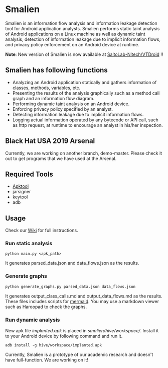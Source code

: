 # Smalien

Smalien is an information flow analysis and information leakage detection tool for Android application analysts. Smalien performs static taint analysis of Android applications on a Linux machine as well as dynamic taint analysis, detection of information leakage due to implicit information flows, and privacy policy enforcement on an Android device at runtime.

**Note**: New version of Smalien is now available at [SaitoLab-Nitech/VTDroid](https://github.com/SaitoLab-Nitech/VTDroid) !!

## Smalien has following functions
- Analyzing an Android application statically and gathers information of classes, methods, variables, etc.
- Presenting the results of the analysis graphically such as a method call graph and an information flow diagram.
- Performing dynamic taint analysis on an Android device.
- Enforcing privacy policy specified by an analyst.
- Detecting information leakage due to implicit information flows.
- Logging actual information operated by any bytecode or API call, such as http request, at runtime to encourage an analyst in his/her inspection.

## Black Hat USA 2019 Arsenal
Currently, we are working on another branch, demo-master. Please check it out to get programs that we have used at the Arsenal.

## Required Tools
- [Apktool](https://ibotpeaches.github.io/Apktool/)
- jarsigner
- keytool
- adb

## Usage
Check our [Wiki](https://github.com/h1nayoshi/smalien/wiki) for full instructions.
### Run static analysis
```
python main.py <apk_path>
```
It generates parsed_data.json and data_flows.json as the results.

### Generate graphs
```
python generate_graphs.py parsed_data.json data_flows.json
```
It generates output_class_calls.md and output_data_flows.md as the results. These files includes scripts for [mermaid](https://mermaidjs.github.io). You may use a markdown viewer such as Haroopad to check the graphs.

### Run dynamic analysis
New apk file *implanted.apk* is placed in *smalien/hive/workspace/*. Install it to your Android device by following command and run it.
```
adb install -g hive/workspace/implanted.apk
```

Currently, Smalien is a prototype of our academic research and doesn't have full-function. We are working on it!

